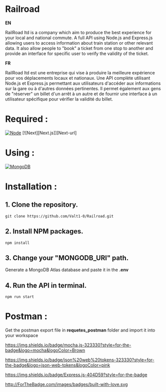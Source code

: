 <a name="readme-top"></a>

# Railroad

**EN**

RailRoad ltd is a company which aim to produce the best experience for your local and national commute.
A full API using Node.js and Express.js allowing users to access information about train station or other relevant data.
It also allow people to "book" a ticket from one stop to another and provide an interface for specific user to verify the validity of the ticket.

**FR**

RailRoad ltd est une entreprise qui vise à produire la meilleure expérience pour vos déplacements locaux et nationaux.
Une API complète utilisant Node.js et Express.js permettant aux utilisateurs d'accéder aux informations sur la gare ou à d'autres données pertinentes.
Il permet également aux gens de "réserver" un billet d'un arrêt à un autre et de fournir une interface à un utilisateur spécifique pour vérifier la validité du billet.

# Required :

[![Node][Node.js]][Node-url]
[![Next][Next.js]][Next-url]


# Using :

[![MongoDB][MongoDB]][MongoDB-url]

# Installation :
## 1. Clone the repository.
```
git clone https://github.com/Valt1-0/Railroad.git
```

## 2. Install NPM packages.
```
npm install
```

## 3. Change your "MONGODB_URI" path.
Generate a MongoDB Atlas database and paste it in the **.env**

## 4. Run the API in terminal.
```
npm run start
```

# Postman :
Get the postman export file in **requetes_postman** folder and import it into your workspace


<!-- <p align="right">(<a href="#readme-top">back to top</a>)</p> -->





[Node.js]: https://img.shields.io/badge/Node.js-43853D?style=for-the-badge&logo=node.js&logoColor=white
[Node-url]: https://nodejs.org/fr/

[MongoDB]: https://img.shields.io/badge/MongoDB-4EA94B?style=for-the-badge&logo=mongodb&logoColor=white
[MongoDB-url]: https://www.mongodb.com/

https://img.shields.io/badge/mocha.js-323330?style=for-the-badge&logo=mocha&logoColor=Brown

https://img.shields.io/badge/json%20web%20tokens-323330?style=for-the-badge&logo=json-web-tokens&logoColor=pink

https://img.shields.io/badge/Express.js-404D59?style=for-the-badge

http://ForTheBadge.com/images/badges/built-with-love.svg
